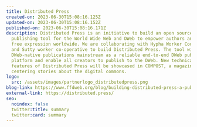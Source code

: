 ```yaml
---
title: Distributed Press
created-on: 2023-06-30T15:08:16.125Z
updated-on: 2023-06-30T15:08:16.152Z
published-on: 2023-06-30T15:08:16.171Z
description: Distributed Press is an initiative to build an open source, no-code
  publishing tool for the World Wide Web and DWeb to empower authors and amplify
  free expression worldwide. We are collaborating with Hypha Worker Cooperative
  and Sutty worker co-operative to build Distributed Press. The tool will take
  DWeb-native publications mainstream as a reliable end-to-end DWeb publishing
  platform and enable all creators to publish to the DWeb. New technical
  features of Distributed Press will be showcased in COMPOST, a magazine
  centering stories about the digital commons.
logo:
  src: /assets/images/partnerlogo_distributedpress.png
blog-link: https://www.ffdweb.org/blog/building-distributed-press-a-publishing-tool-for-the-decentralized-web/
external-link: https://distributed.press/
seo:
  noindex: false
  twitter:title: summary
  twitter:card: summary
---
```

